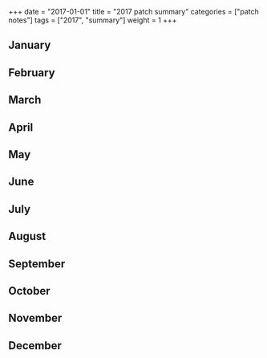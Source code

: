 +++
date = "2017-01-01"
title = "2017 patch summary"
categories = ["patch notes"]
tags = ["2017", "summary"]
weight = 1
+++

## January

## February

## March

## April

## May

## June

## July

## August

## September

## October

## November

## December
